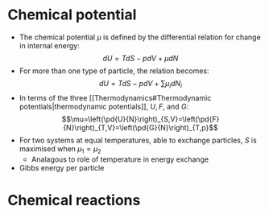 # Chemical potential
- The chemical potential $\mu$ is defined by the differential relation for change in internal energy:
$$dU=TdS-pdV+\mu dN$$
- For more than one type of particle, the relation becomes:
$$dU=TdS-pdV+\sum \mu_i dN_i$$
- In terms of the three [[Thermodynamics#Thermodynamic potentials|thermodynamic potentials]], $U, F$, and $G$:
$$\mu=\left(\pd{U}{N}\right)_{S,V}=\left(\pd{F}{N}\right)_{T,V}=\left(\pd{G}{N}\right)_{T,p}$$
- For two systems at equal temperatures, able to exchange particles, $S$ is maximised when $\mu_1=\mu_2$
	- Analagous to role of temperature in energy exchange
- Gibbs energy per particle

# Chemical reactions
